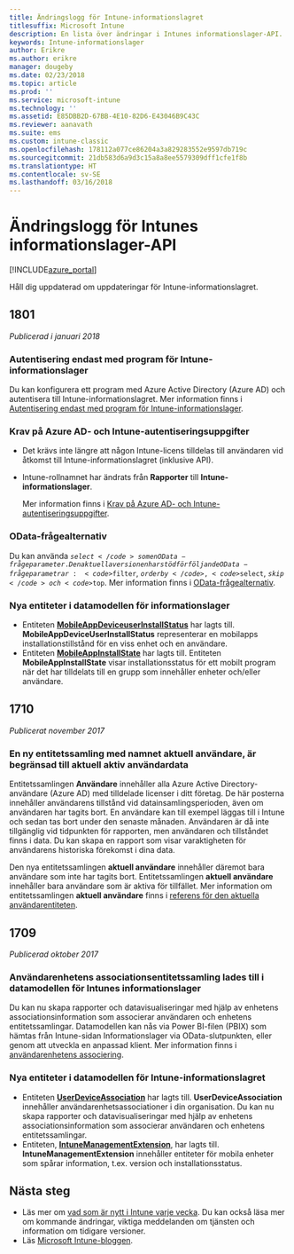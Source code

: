 ```yaml
---
title: Ändringslogg för Intune-informationslagret
titlesuffix: Microsoft Intune
description: En lista över ändringar i Intunes informationslager-API.
keywords: Intune-informationslager
author: Erikre
ms.author: erikre
manager: dougeby
ms.date: 02/23/2018
ms.topic: article
ms.prod: ''
ms.service: microsoft-intune
ms.technology: ''
ms.assetid: E85DBB2D-67BB-4E10-82D6-E43046B9C43C
ms.reviewer: aanavath
ms.suite: ems
ms.custom: intune-classic
ms.openlocfilehash: 178112a077ce86204a3a829283552e9597db719c
ms.sourcegitcommit: 21db583d6a9d3c15a8a8ee5579309dff1cfe1f8b
ms.translationtype: HT
ms.contentlocale: sv-SE
ms.lasthandoff: 03/16/2018
---
```

# <a name="change-log-for-the-intune-data-warehouse-api"></a>Ändringslogg för Intunes informationslager-API

[!INCLUDE[azure_portal](./includes/azure_portal.md)]

Håll dig uppdaterad om uppdateringar för Intune-informationslagret.

## <a name="1801"></a>1801
_Publicerad i januari 2018_

### <a name="intune-data-warehouse-application-only-authentication----1867540---"></a>Autentisering endast med program för Intune-informationslager <!-- 1867540 -->

Du kan konfigurera ett program med Azure Active Directory (Azure AD) och autentisera till Intune-informationslagret. Mer information finns i [Autentisering endast med program för Intune-informationslager](data-warehouse-app-only-auth.md).

### <a name="azure-ad-and-intune-credential-requirements----2077525---"></a>Krav på Azure AD- och Intune-autentiseringsuppgifter <!-- 2077525 -->

- Det krävs inte längre att någon Intune-licens tilldelas till användaren vid åtkomst till Intune-informationslagret (inklusive API).
- Intune-rollnamnet har ändrats från **Rapporter** till **Intune-informationslager**. 

    Mer information finns i [Krav på Azure AD- och Intune-autentiseringsuppgifter](reports-api-url.md#azure-ad-and-intune-credential-requirements).

### <a name="odata-query-options----2077711---"></a>OData-frågealternativ <!-- 2077711 -->

Du kan använda <code>$select</code> som en OData-frågeparameter. Den aktuella versionen har stöd för följande OData-frågeparametrar: <code>$filter</code>, <code>$orderby</code>, <code>$select</code>, <code>$skip</code> och <code>$top</code>. Mer information finns i [OData-frågealternativ](reports-api-url.md#odata-query-options).

### <a name="new-entities-in-the-in-data-warehouse-data-model----2077804---"></a>Nya entiteter i datamodellen för informationslager <!-- 2077804 -->

 - Entiteten [**MobileAppDeviceuserInstallStatus**](reports-ref-application.md#mobileappdeviceuserinstallstatus) har lagts till. **MobileAppDeviceUserInstallStatus** representerar en mobilapps installationstillstånd för en viss enhet och en användare.
 - Entiteten [**MobileAppInstallState**](reports-ref-application.md#mobileappinstallstate) har lagts till. Entiteten **MobileAppInstallState** visar installationsstatus för ett mobilt program när det har tilldelats till en grupp som innehåller enheter och/eller användare. 

## <a name="1710"></a>1710
_Publicerat november 2017_

### <a name="a-new-entity-collection-named-current-user-is-limited-to-currently-active-user-data----1544273---"></a>En ny entitetssamling med namnet aktuell användare, är begränsad till aktuell aktiv användardata <!-- 1544273 -->

Entitetssamlingen **Användare** innehåller alla Azure Active Directory-användare (Azure AD) med tilldelade licenser i ditt företag. De här posterna innehåller användarens tillstånd vid datainsamlingsperioden, även om användaren har tagits bort. En användare kan till exempel läggas till i Intune och sedan tas bort under den senaste månaden. Användaren är då inte tillgänglig vid tidpunkten för rapporten, men användaren och tillståndet finns i data. Du kan skapa en rapport som visar varaktigheten för användarens historiska förekomst i dina data.

Den nya entitetssamlingen **aktuell användare** innehåller däremot bara användare som inte har tagits bort. Entitetssamlingen **aktuell användare** innehåller bara användare som är aktiva för tillfället. Mer information om entitetssamlingen **aktuell användare** finns i [referens för den aktuella användarentiteten](reports-ref-current-user.md).

## <a name="1709"></a>1709
_Publicerad oktober 2017_

### <a name="user-device-association-entity-collection-added-to-intune-data-warehouse-data-model----1187917---"></a>Användarenhetens associationsentitetssamling lades till i datamodellen för Intunes informationslager <!-- 1187917 -->

Du kan nu skapa rapporter och datavisualiseringar med hjälp av enhetens associationsinformation som associerar användaren och enhetens entitetssamlingar. Datamodellen kan nås via Power BI-filen (PBIX) som hämtas från Intune-sidan Informationslager via OData-slutpunkten, eller genom att utveckla en anpassad klient. Mer information finns i [användarenhetens associering](reports-ref-user-device.md).

### <a name="new-entities-in-the-in-data-warehouse-data-model----1479526--------"></a>Nya entiteter i datamodellen för Intune-informationslagret <!-- 1479526 --><!-- -->

 - Entiteten [**UserDeviceAssociation**](reports-ref-user-device.md) har lagts till. **UserDeviceAssociation** innehåller användarenhetsassociationer i din organisation. Du kan nu skapa rapporter och datavisualiseringar med hjälp av enhetens associationsinformation som associerar användaren och enhetens entitetssamlingar.  
 - Entiteten, [**IntuneManagementExtension**](reports-ref-intunemanagementextension.md), har lagts till. **IntuneManagementExtension** innehåller entiteter för mobila enheter som spårar information, t.ex. version och installationsstatus.

## <a name="next-steps"></a>Nästa steg
 - Läs mer om [vad som är nytt i Intune varje vecka](whats-new.md). Du kan också läsa mer om kommande ändringar, viktiga meddelanden om tjänsten och information om tidigare versioner.
 - Läs [Microsoft Intune-bloggen](http://go.microsoft.com/fwlink/?LinkID=273882).
